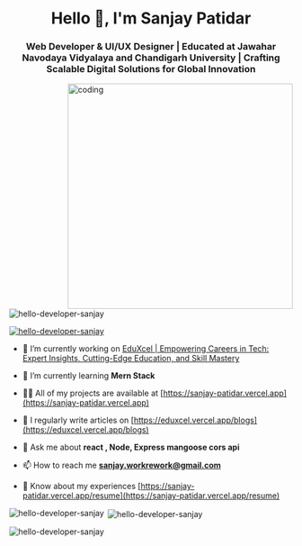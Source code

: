 
<h1 align="center">Hello 👋, I'm Sanjay Patidar</h1>
<h3 align="center">Web Developer & UI/UX Designer | Educated at Jawahar Navodaya Vidyalaya and Chandigarh University | Crafting Scalable Digital Solutions for Global Innovation</h3>
<img align="right" alt="coding" width="400" src="https://cdn.dribbble.com/users/1162077/screenshots/3848914/programmer.gif">

<p align="left"> <img src="https://komarev.com/ghpvc/?username=hello-developer-sanjay&label=Profile%20views&color=0e75b6&style=flat" alt="hello-developer-sanjay" /> </p>

<p align="left"> <a href="https://github.com/ryo-ma/github-profile-trophy"><img src="https://github-profile-trophy.vercel.app/?username=hello-developer-sanjay" alt="hello-developer-sanjay" /></a> </p>

- 🔭 I’m currently working on [EduXcel | Empowering Careers in Tech: Expert Insights, Cutting-Edge Education, and Skill Mastery](https://eduxcel.vercel.app)

- 🌱 I’m currently learning **Mern Stack**

- 👨‍💻 All of my projects are available at [https://sanjay-patidar.vercel.app](https://sanjay-patidar.vercel.app)

- 📝 I regularly write articles on [https://eduxcel.vercel.app/blogs](https://eduxcel.vercel.app/blogs)

- 💬 Ask me about **react ,  Node, Express mangoose cors api**

- 📫 How to reach me **sanjay.workrework@gmail.com**

- 📄 Know about my experiences [https://sanjay-patidar.vercel.app/resume](https://sanjay-patidar.vercel.app/resume)


<p><img align="left" src="https://github-readme-stats.vercel.app/api/top-langs?username=hello-developer-sanjay&show_icons=true&locale=en&layout=compact" alt="hello-developer-sanjay" /></p>

<p>&nbsp;<img align="center" src="https://github-readme-stats.vercel.app/api?username=hello-developer-sanjay&show_icons=true&locale=en" alt="hello-developer-sanjay" /></p>

<p><img align="center" src="https://github-readme-streak-stats.herokuapp.com/?user=hello-developer-sanjay&" alt="hello-developer-sanjay" /></p>
